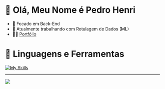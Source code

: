 # 👋 Olá, Meu Nome é Pedro Henri

- 👀 Focado em Back-End
- 🌱 Atualmente trabalhando com Rotulagem de Dados (ML)
- 🧑‍💻 [Portfólio](https://pedrohenri.com.br/) 

# 🧰 Linguagens e Ferramentas

[![My Skills](https://skillicons.dev/icons?i=js,ts,react,next,vue,tailwind,nodejs,php,laravel,py,mysql,mongodb,docker&perline=50)](https://pedrohenri.com.br/)

---

<img src="https://github-profile-summary-cards.vercel.app/api/cards/profile-details?username=Pedrenri&theme=github_dark">
